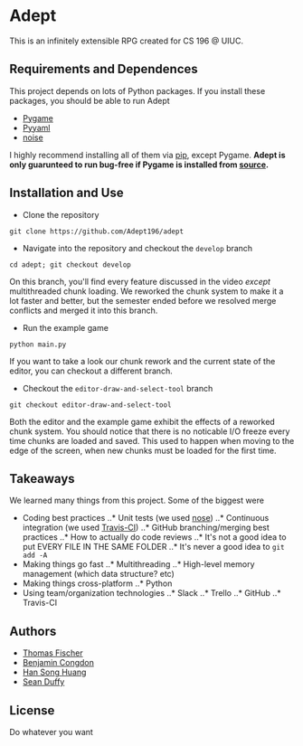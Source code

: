 # Adept
This is an infinitely extensible RPG created for CS 196 @ UIUC.

## Requirements and Dependences

This project depends on lots of Python packages. If you install these packages, you should be able to run Adept

* [Pygame](http://pygame.org/)
* [Pyyaml](http://pyyaml.org/)
* [noise](https://pypi.python.org/pypi/noise/)

I highly recommend installing all of them via [pip](https://pip.pypa.io/en/stable/), except Pygame. **Adept is only guarunteed to run bug-free if Pygame is installed from [source](https://bitbucket.org/pygame/pygame/src).**

## Installation and Use

* Clone the repository

```git clone https://github.com/Adept196/adept```

* Navigate into the repository and checkout the `develop` branch

```cd adept; git checkout develop```

On this branch, you'll find every feature discussed in the video *except* multithreaded chunk loading. We reworked the chunk system to make it a lot faster and better, but the semester ended before we resolved merge conflicts and merged it into this branch.

* Run the example game

```python main.py```

If you want to take a look our chunk rework and the current state of the editor, you can checkout a different branch.

* Checkout the `editor-draw-and-select-tool` branch

```git checkout editor-draw-and-select-tool```

Both the editor and the example game exhibit the effects of a reworked chunk system. You should notice that there is no noticable I/O freeze every time chunks are loaded and saved. This used to happen when moving to the edge of the screen, when new chunks must be loaded for the first time.

## Takeaways

We learned many things from this project. Some of the biggest were

* Coding best practices
..* Unit tests (we used [nose](https://nose.readthedocs.org/en/latest/))
..* Continuous integration (we used [Travis-CI](https://travis-ci.org/))
..* GitHub branching/merging best practices
..* How to actually do code reviews
..* It's not a good idea to put EVERY FILE IN THE SAME FOLDER
..* It's never a good idea to `git add -A`
* Making things go fast
..* Multithreading
..* High-level memory management (which data structure? etc)
* Making things cross-platform
..* Python
* Using team/organization technologies
..* Slack
..* Trello
..* GitHub
..* Travis-CI

## Authors

* [Thomas Fischer](https://github.com/gragas)
* [Benjamin Congdon](https://github.com/benjamincongdon)
* [Han Song Huang](https://github.com/hhuang97)
* [Sean Duffy](https://github.com/spduffy2)

## License

Do whatever you want